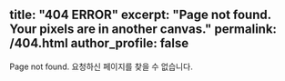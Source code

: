title: "404 ERROR"
excerpt: "Page not found. Your pixels are in another canvas."
permalink: /404.html
author_profile: false
---

Page not found.
요청하신 페이지를 찾을 수 없습니다.

<script>
  var GOOG_FIXURL_LANG = 'en';
  var GOOG_FIXURL_SITE = 'https://arduriz.github.io'
</script>
<script src="https://linkhelp.clients.google.com/tbproxy/lh/wm/fixurl.js">
</script>